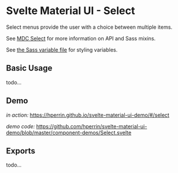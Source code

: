 # Svelte Material UI - Select

Select menus provide the user with a choice between multiple items.

See [MDC Select](https://material.io/develop/web/components/input-controls/select-menus/) for more information on API and Sass mixins.

See [the Sass variable file](https://github.com/material-components/material-components-web/blob/v3.1.1/packages/mdc-select/_variables.scss) for styling variables.

## Basic Usage

todo...

## Demo

*in action:* https://hperrin.github.io/svelte-material-ui-demo/#/select

*demo code:* https://github.com/hperrin/svelte-material-ui-demo/blob/master/component-demos/Select.svelte

## Exports

todo...